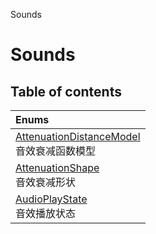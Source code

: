 Sounds

# Sounds <Badge type="tip" text="Groups" /> <Score text="Sounds" />

## Table of contents
| Enums |
| :-----|
| [AttenuationDistanceModel](../enums/Gameplay.AttenuationDistanceModel.md) <br> 音效衰减函数模型 |
| [AttenuationShape](../enums/Gameplay.AttenuationShape.md) <br> 音效衰减形状 |
| [AudioPlayState](../enums/Gameplay.AudioPlayState.md) <br> 音效播放状态 |

